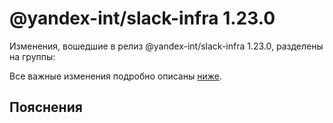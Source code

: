 # @yandex-int/slack-infra 1.23.0

<!-- ЧЕЛОВЕЧЕСКОЕ ВСТУПЛЕНИЕ -->

Изменения, вошедшие в релиз @yandex-int/slack-infra 1.23.0, разделены на группы:

Все важные изменения подробно описаны [ниже](#Пояснения).

## Пояснения

